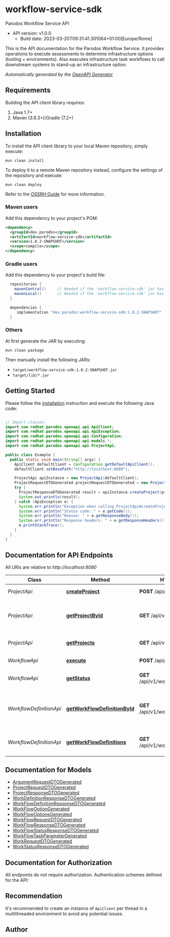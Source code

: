 # workflow-service-sdk

Parodos Workflow Service API
- API version: v1.0.0
  - Build date: 2023-03-20T09:31:41.301064+01:00[Europe/Rome]

This is the API documentation for the Parodos Workflow Service. It provides operations to execute assessments to determine infrastructure options (tooling + environments). Also executes infrastructure task workflows to call downstream systems to stand-up an infrastructure option.


*Automatically generated by the [OpenAPI Generator](https://openapi-generator.tech)*


## Requirements

Building the API client library requires:
1. Java 1.7+
2. Maven (3.8.3+)/Gradle (7.2+)

## Installation

To install the API client library to your local Maven repository, simply execute:

```shell
mvn clean install
```

To deploy it to a remote Maven repository instead, configure the settings of the repository and execute:

```shell
mvn clean deploy
```

Refer to the [OSSRH Guide](http://central.sonatype.org/pages/ossrh-guide.html) for more information.

### Maven users

Add this dependency to your project's POM:

```xml
<dependency>
  <groupId>dev.parodos</groupId>
  <artifactId>workflow-service-sdk</artifactId>
  <version>1.0.2-SNAPSHOT</version>
  <scope>compile</scope>
</dependency>
```

### Gradle users

Add this dependency to your project's build file:

```groovy
  repositories {
    mavenCentral()     // Needed if the 'workflow-service-sdk' jar has been published to maven central.
    mavenLocal()       // Needed if the 'workflow-service-sdk' jar has been published to the local maven repo.
  }

  dependencies {
     implementation "dev.parodos:workflow-service-sdk:1.0.2-SNAPSHOT"
  }
```

### Others

At first generate the JAR by executing:

```shell
mvn clean package
```

Then manually install the following JARs:

* `target/workflow-service-sdk-1.0.2-SNAPSHOT.jar`
* `target/lib/*.jar`

## Getting Started

Please follow the [installation](#installation) instruction and execute the following Java code:

```java

// Import classes:
import com.redhat.parodos.openapi.api.ApiClient;
import com.redhat.parodos.openapi.api.ApiException;
import com.redhat.parodos.openapi.api.Configuration;
import com.redhat.parodos.openapi.api.models.*;
import com.redhat.parodos.openapi.api.ProjectApi;

public class Example {
  public static void main(String[] args) {
    ApiClient defaultClient = Configuration.getDefaultApiClient();
    defaultClient.setBasePath("http://localhost:8080");

    ProjectApi apiInstance = new ProjectApi(defaultClient);
    ProjectRequestDTOGenerated projectRequestDTOGenerated = new ProjectRequestDTOGenerated(); // ProjectRequestDTOGenerated | 
    try {
      ProjectResponseDTOGenerated result = apiInstance.createProject(projectRequestDTOGenerated);
      System.out.println(result);
    } catch (ApiException e) {
      System.err.println("Exception when calling ProjectApi#createProject");
      System.err.println("Status code: " + e.getCode());
      System.err.println("Reason: " + e.getResponseBody());
      System.err.println("Response headers: " + e.getResponseHeaders());
      e.printStackTrace();
    }
  }
}

```

## Documentation for API Endpoints

All URIs are relative to *http://localhost:8080*

Class | Method | HTTP request | Description
------------ | ------------- | ------------- | -------------
*ProjectApi* | [**createProject**](docs/ProjectApi.md#createProject) | **POST** /api/v1/projects | Creates a new project
*ProjectApi* | [**getProjectById**](docs/ProjectApi.md#getProjectById) | **GET** /api/v1/projects/{id} | Returns information about a specified project
*ProjectApi* | [**getProjects**](docs/ProjectApi.md#getProjects) | **GET** /api/v1/projects | Returns a list of project
*WorkflowApi* | [**execute**](docs/WorkflowApi.md#execute) | **POST** /api/v1/workflows | Executes a workflow
*WorkflowApi* | [**getStatus**](docs/WorkflowApi.md#getStatus) | **GET** /api/v1/workflows/{id}/status | Returns a workflow status
*WorkflowDefinitionApi* | [**getWorkFlowDefinitionById**](docs/WorkflowDefinitionApi.md#getWorkFlowDefinitionById) | **GET** /api/v1/workflowdefinitions/{id} | Returns information about a workflow definition by id
*WorkflowDefinitionApi* | [**getWorkFlowDefinitions**](docs/WorkflowDefinitionApi.md#getWorkFlowDefinitions) | **GET** /api/v1/workflowdefinitions | Returns a list of workflow definition


## Documentation for Models

 - [ArgumentRequestDTOGenerated](docs/ArgumentRequestDTOGenerated.md)
 - [ProjectRequestDTOGenerated](docs/ProjectRequestDTOGenerated.md)
 - [ProjectResponseDTOGenerated](docs/ProjectResponseDTOGenerated.md)
 - [WorkDefinitionResponseDTOGenerated](docs/WorkDefinitionResponseDTOGenerated.md)
 - [WorkFlowDefinitionResponseDTOGenerated](docs/WorkFlowDefinitionResponseDTOGenerated.md)
 - [WorkFlowOptionGenerated](docs/WorkFlowOptionGenerated.md)
 - [WorkFlowOptionsGenerated](docs/WorkFlowOptionsGenerated.md)
 - [WorkFlowRequestDTOGenerated](docs/WorkFlowRequestDTOGenerated.md)
 - [WorkFlowResponseDTOGenerated](docs/WorkFlowResponseDTOGenerated.md)
 - [WorkFlowStatusResponseDTOGenerated](docs/WorkFlowStatusResponseDTOGenerated.md)
 - [WorkFlowTaskParameterGenerated](docs/WorkFlowTaskParameterGenerated.md)
 - [WorkRequestDTOGenerated](docs/WorkRequestDTOGenerated.md)
 - [WorkStatusResponseDTOGenerated](docs/WorkStatusResponseDTOGenerated.md)


## Documentation for Authorization

All endpoints do not require authorization.
Authentication schemes defined for the API:

## Recommendation

It's recommended to create an instance of `ApiClient` per thread in a multithreaded environment to avoid any potential issues.

## Author



